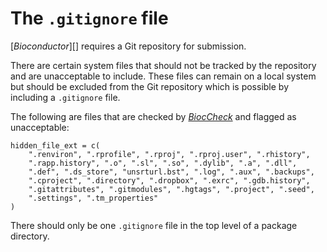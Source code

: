 # The `.gitignore` file

\[*Bioconductor*\]\[\] requires a Git repository for submission.

There are certain system files that should not be tracked by the repository and are unacceptable to include. These files can remain on a local system but should be excluded from the Git repository which is possible by including a `.gitignore` file.

The following are files that are checked by *[BiocCheck](https://bioconductor.org/packages/3.15/BiocCheck)* and flagged as unacceptable:

    hidden_file_ext = c(
        ".renviron", ".rprofile", ".rproj", ".rproj.user", ".rhistory",
        ".rapp.history", ".o", ".sl", ".so", ".dylib", ".a", ".dll",
        ".def", ".ds_store", "unsrturl.bst", ".log", ".aux", ".backups",
        ".cproject", ".directory", ".dropbox", ".exrc", ".gdb.history",
        ".gitattributes", ".gitmodules", ".hgtags", ".project", ".seed",
        ".settings", ".tm_properties"
    )

There should only be one `.gitignore` file in the top level of a package directory.
